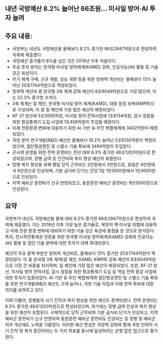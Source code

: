 ## 내년 국방예산 8.2% 늘어난 66조원… 미사일 방어·AI 투자 늘려

## 주요 내용:
*   국방부는 내년도 국방예산을 올해보다 8.2% 증가한 66조2947억원으로 편성하여 국회에 제출했다.
*   국방예산 증가율이 8%를 넘긴 것은 2019년 이후 처음이다.
*   주요 투자 분야는 한국형 미사일 방어체계(KAMD) 강화, 인공지능(AI) 활용 등 기술 강군 육성이다.
*   무기 체계 구매, 신규 개발, 성능 개량 등을 위한 방위력 개선비는 올해보다 13% 늘어난 20조1744억원으로 책정되었다.
*   방위력 개선비 중 한국형 3축 체계 강화 예산이 8조9049억원으로 가장 많으며, 이는 22.3% 증가한 수치다.
*   3축 체계는 킬 체인, 한국형 미사일 방어 체계(KAMD), 대량 응징 보복(KMPR)으로 구성되며, 이 중 킬 체인에 가장 많은 예산이 배정되었다.
*   KF-21 양산에 5조3065억원, 미사일 방어 전력사업에 1조8134억원, 감시 정찰을 위한 항공통제기 도입 사업에 1조458억원이 투입될 예정이다.
*   미래 전장환경 변화에 대응하기 위한 AI 기반 유·무인 복합체계에 3402억원이 배정되었다.
*   국방 분야 연구개발(R&D) 예산은 올해보다 19.2% 늘어난 5조9130억원이 책정되었으며, 첨단항공엔진 및 스텔스 기술 확보에 3494억원이 투입된다.
*   군사력 운영을 위한 전력 운영비는 전년 대비 6.3% 증가한 46조1203억원으로 편성되었으며, 장병 급여 등 인건비와 복지 향상 예산이 포함된다.
*   장병 복지 향상을 위해 평일 당직 근무비는 2만원에서 3만원으로, 휴일은 4만원에서 6만원으로 인상되며, 기본 급식비 단가는 인당 1일 1만3000원에서 1만4000원으로 인상된다.
*   지역 예비군 훈련비가 신규 반영되었고, 동원훈련 예비군 훈련비는 9만5000원으로 인상된다.

## 요약
국방부가 내년도 국방예산을 올해 대비 8.2% 증가한 66조2947억원으로 편성하여 국회에 제출했다. 이는 2019년 이후 가장 높은 증가율로, 북한의 핵·미사일 위협에 대응하고 미래 전장 환경 변화에 대비하기 위한 기술 강군 육성에 중점을 둔 것으로 분석된다. 특히, 전시작전통제권 전환을 위한 한국형 미사일 방어체계(KAMD) 강화와 인공지능(AI) 활용 등 첨단 기술 분야에 대한 투자가 대폭 확대되었다.

예산의 주요 증액 부분은 방위력 개선비로, 올해보다 13% 증가한 20조1744억원이 책정되었다. 이 중 한국형 3축 체계(킬 체인, KAMD, KMPR) 강화 예산이 8조9049억원으로 가장 큰 비중을 차지하며, 킬 체인에 가장 많은 예산이 배정되었다. 또한, KF-21 양산, 미사일 방어 전력사업, 감시 정찰을 위한 항공통제기 도입 등 핵심 전력 증강 사업에 대한 투자가 집중되었다. AI 기반 유·무인 복합체계와 첨단항공엔진 및 스텔스 기술 확보를 위한 연구개발(R&D) 예산도 크게 늘어나, 국방 기술 자립과 미래 전력 확보에 대한 의지를 보여주고 있다.

이와 더불어, 장병들의 사기 진작과 복지 향상을 위한 예산도 증액되었다. 전력 운영비는 6.3% 증가한 46조1203억원으로 편성되었으며, 여기에는 장병 급여 인상과 복지 향상을 위한 예산이 포함된다. 구체적으로 당직 근무비와 기본 급식비 단가가 인상되고, 지역 예비군 훈련비가 신규 반영되며 동원훈련 예비군 훈련비도 인상되는 등 장병 및 예비군 처우 개선에도 노력을 기울였다. 이러한 예산 편성은 국방력 강화와 함께 국방 인력의 사기 진작 및 복지 증진이라는 두 가지 목표를 동시에 달성하려는 균형 잡힌 접근으로 평가된다.